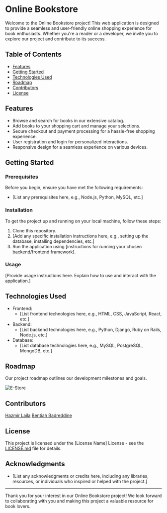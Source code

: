 # Online Bookstore

Welcome to the Online Bookstore project! This web application is designed to provide a seamless and user-friendly online shopping experience for book enthusiasts. Whether you're a reader or a developer, we invite you to explore our project and contribute to its success.

## Table of Contents

- [Features](#features)
- [Getting Started](#getting-started)
- [Technologies Used](#technologies-used)
- [Roadmap](#roadmap)
- [Contributors](#contributors)
- [License](#license)

## Features

- Browse and search for books in our extensive catalog.
- Add books to your shopping cart and manage your selections.
- Secure checkout and payment processing for a hassle-free shopping experience.
- User registration and login for personalized interactions.
- Responsive design for a seamless experience on various devices.

## Getting Started

### Prerequisites

Before you begin, ensure you have met the following requirements:

- [List any prerequisites here, e.g., Node.js, Python, MySQL, etc.]

### Installation

To get the project up and running on your local machine, follow these steps:

1. Clone this repository.
2. [Add any specific installation instructions here, e.g., setting up the database, installing dependencies, etc.]
3. Run the application using [instructions for running your chosen backend/frontend framework].

### Usage

[Provide usage instructions here. Explain how to use and interact with the application.]

## Technologies Used

- Frontend:
  - [List frontend technologies here, e.g., HTML, CSS, JavaScript, React, etc.]
- Backend:
  - [List backend technologies here, e.g., Python, Django, Ruby on Rails, Node.js, etc.]
- Database:
  - [List database technologies here, e.g., MySQL, PostgreSQL, MongoDB, etc.]

## Roadmap

Our project roadmap outlines our development milestones and goals.



![E-Store](https://github.com/badrbnh/Book_E-Store/assets/81806381/1b99fcc7-4779-478b-a969-c516df81aa25)


## Contributors

[Hazmir Laila](https://github.com/laila22haz)
[Bentiah Badreddine](https://github.com/badrbnh/)

## License

This project is licensed under the [License Name] License - see the [LICENSE.md](LICENSE.md) file for details.

## Acknowledgments

- [List any acknowledgments or credits here, including any libraries, resources, or individuals who inspired or helped with the project.]

---

Thank you for your interest in our Online Bookstore project! We look forward to collaborating with you and making this project a valuable resource for book lovers.

